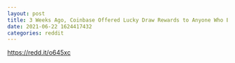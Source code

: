 ```yaml
--- 
layout: post 
title: 3 Weeks Ago, Coinbase Offered Lucky Draw Rewards to Anyone Who Bought $100 Worth Dogecoin. Today That Investment Would Have Lost 50% Of It’s Value 
date: 2021-06-22 1624417432 
categories: reddit 
--- 
```

https://redd.it/o645xc